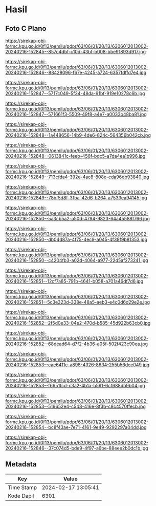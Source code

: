 # Hasil

## Foto C Plano

https://sirekap-obj-formc.kpu.go.id/0f13/pemilu/pdpr/63/06/01/20/13/6306012013002-20240216-152845--857c4dbf-c10d-43bf-b008-bbe91893d917.jpg

https://sirekap-obj-formc.kpu.go.id/0f13/pemilu/pdpr/63/06/01/20/13/6306012013002-20240216-152846--88428096-f67e-4245-a724-6357fdffd7e4.jpg

https://sirekap-obj-formc.kpu.go.id/0f13/pemilu/pdpr/63/06/01/20/13/6306012013002-20240216-152847--5717c049-5f34-48da-91bf-919e10278c6b.jpg

https://sirekap-obj-formc.kpu.go.id/0f13/pemilu/pdpr/63/06/01/20/13/6306012013002-20240216-152847--571661f3-5509-49f8-a4e7-a0033b48ba81.jpg

https://sirekap-obj-formc.kpu.go.id/0f13/pemilu/pdpr/63/06/01/20/13/6306012013002-20240216-152848--1a448656-14b9-4de6-824c-564356b042cb.jpg

https://sirekap-obj-formc.kpu.go.id/0f13/pemilu/pdpr/63/06/01/20/13/6306012013002-20240216-152848--0613841c-feeb-456f-bdc5-a7da4ea1b996.jpg

https://sirekap-obj-formc.kpu.go.id/0f13/pemilu/pdpr/63/06/01/20/13/6306012013002-20240216-152849--713cfda4-392e-4ac8-808e-cda96db93840.jpg

https://sirekap-obj-formc.kpu.go.id/0f13/pemilu/pdpr/63/06/01/20/13/6306012013002-20240216-152849--78bf5d8f-31ba-42d6-b264-a7533ea94145.jpg

https://sirekap-obj-formc.kpu.go.id/0f13/pemilu/pdpr/63/06/01/20/13/6306012013002-20240216-152850--5a3cb5a2-a50d-4794-9823-64a45588f766.jpg

https://sirekap-obj-formc.kpu.go.id/0f13/pemilu/pdpr/63/06/01/20/13/6306012013002-20240216-152850--db04d87a-4f75-4ec9-a045-4f38f9b81353.jpg

https://sirekap-obj-formc.kpu.go.id/0f13/pemilu/pdpr/63/06/01/20/13/6306012013002-20240216-152850--c4204fb3-a02d-4064-a977-22d5af273241.jpg

https://sirekap-obj-formc.kpu.go.id/0f13/pemilu/pdpr/63/06/01/20/13/6306012013002-20240216-152851--12cf7a85-791b-4641-b058-a701a46df7d6.jpg

https://sirekap-obj-formc.kpu.go.id/0f13/pemilu/pdpr/63/06/01/20/13/6306012013002-20240216-152851--5c3e323d-338e-48a5-aeb3-e4c0d6d29e2e.jpg

https://sirekap-obj-formc.kpu.go.id/0f13/pemilu/pdpr/63/06/01/20/13/6306012013002-20240216-152852--2f5d0e33-04e2-470d-b585-45d922b63cb0.jpg

https://sirekap-obj-formc.kpu.go.id/0f13/pemilu/pdpr/63/06/01/20/13/6306012013002-20240216-152852--68dead64-d7f2-4b36-a05f-502f423c90ea.jpg

https://sirekap-obj-formc.kpu.go.id/0f13/pemilu/pdpr/63/06/01/20/13/6306012013002-20240216-152853--cae6411c-a898-4326-8634-255b56dee049.jpg

https://sirekap-obj-formc.kpu.go.id/0f13/pemilu/pdpr/63/06/01/20/13/6306012013002-20240216-152853--f6651fcd-c3a2-4b1a-b591-6cf688db9b04.jpg

https://sirekap-obj-formc.kpu.go.id/0f13/pemilu/pdpr/63/06/01/20/13/6306012013002-20240216-152853--519652e4-c548-416e-8f3b-c8c4570ffecb.jpg

https://sirekap-obj-formc.kpu.go.id/0f13/pemilu/pdpr/63/06/01/20/13/6306012013002-20240216-152854--bc8f43ae-7e71-4161-9e49-9292297a04dd.jpg

https://sirekap-obj-formc.kpu.go.id/0f13/pemilu/pdpr/63/06/01/20/13/6306012013002-20240216-152846--37c074d5-bde9-4f97-a6be-88eee2b0dc1b.jpg


## Metadata

| Key        | Value               |
| ---------- | ------------------- |
| Time Stamp | 2024-02-17 13:05:41 |
| Kode Dapil | 6301                |



